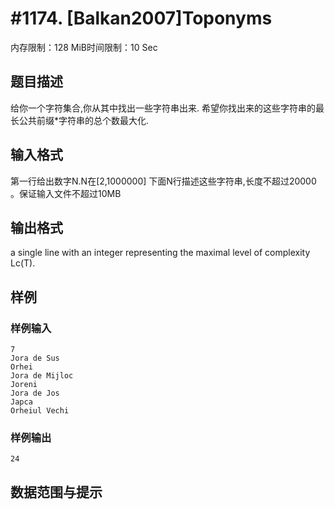 # #1174. [Balkan2007]Toponyms

内存限制：128 MiB时间限制：10 Sec

## 题目描述

给你一个字符集合,你从其中找出一些字符串出来. 希望你找出来的这些字符串的最长公共前缀*字符串的总个数最大化.

## 输入格式

第一行给出数字N.N在[2,1000000] 下面N行描述这些字符串,长度不超过20000 。保证输入文件不超过10MB

## 输出格式

 a single line with an integer representing the maximal level of complexity Lc(T).

## 样例

### 样例输入

    
    7
    Jora de Sus
    Orhei
    Jora de Mijloc
    Joreni
    Jora de Jos
    Japca
    Orheiul Vechi
    

### 样例输出

    
    24
    

## 数据范围与提示
